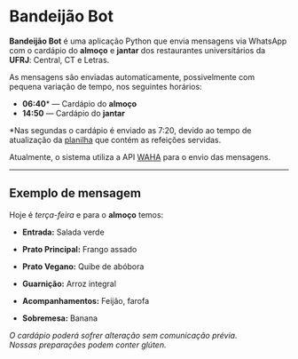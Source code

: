 #  Bandeijão Bot

**Bandeijão Bot** é uma aplicação Python que envia mensagens via WhatsApp com o cardápio do **almoço** e **jantar** dos restaurantes universitários da **UFRJ**: Central, CT e Letras.

As mensagens são enviadas automaticamente, possivelmente com pequena variação de tempo, nos seguintes horários:

-  **06:40*** — Cardápio do **almoço**
-  **14:50** — Cardápio do **jantar**

*Nas segundas o cardápio é enviado as 7:20, devido ao tempo de atualização da [planilha](https://docs.google.com/spreadsheets/d/1YvCqBrNw5l4EFNplmpRBFrFJpjl4EALlVNDk3pwp_dQ/pubhtml) que contém as refeições servidas.

Atualmente, o sistema utiliza a API [WAHA](https://waha.devlike.pro/) para o envio das mensagens.

---

##  Exemplo de mensagem
Hoje é *terça-feira* e para o **almoço** temos:

- **Entrada:** Salada verde  

- **Prato Principal:** Frango assado  

- **Prato Vegano:** Quibe de abóbora  

- **Guarnição:** Arroz integral  

- **Acompanhamentos:** Feijão, farofa  

- **Sobremesa:** Banana  

_O cardápio poderá sofrer alteração sem comunicação prévia._  
_Nossas preparações podem conter glúten._

